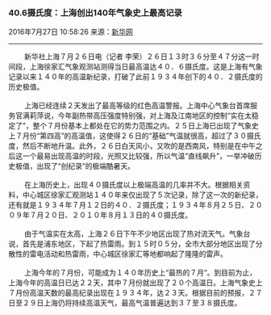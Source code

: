 ### 40.6摄氏度：上海创出140年气象史上最高记录

2016年7月27日 10:58:26  来源：[新华网]()

<hr/>

<p>&nbsp; &nbsp; &nbsp; &nbsp; 新华社上海７月２６日电（记者 李荣）２６日１３时３６分至４７分这一时间段，上海徐家汇气象观测站测得当日最高温达４０．６摄氏度。这是上海有气象记录以来１４０年的高温新纪录，打破了此前１９３４年创下的４０．２摄氏度的历史极值。<br/>
<br/>
    &nbsp; &nbsp; &nbsp; &nbsp; 上海已经连续２天发出了最高等级的红色高温警报。上海中心气象台首席服务官满莉萍说，今年副热带高压强度特别强，对上海及江南地区的控制“实在太稳定了”，整个７月份基本上都处在它的势力范围之内。２５日上海已出现了气象史上７月份“第四高”的高温值，这使得２６日的“基础”气温就很高，超过了３０摄氏度，然后不断地升温。此外，２６日白天风小，又吹的是西南风，特别是在中午之后这一个最易出现高温的时段，光照又比较强，所以气温“直线飙升”，一举冲破历史极值，出现了“创纪录”的极端酷暑天。<br/>
<br/>
    &nbsp; &nbsp; &nbsp; &nbsp; 在上海历史上，出现４０摄氏度以上极端高温的几率并不大。根据相关资料，中心城区徐家汇观测站１４０年来仅出现了５次记录，除了这一次的新纪录，还有就是１９３４年７月１２日的４０．２摄氏度；１９３４年８月２５日、２００９年７月２０日、２０１０年８月１３日的４０摄氏度。<br/>
<br/>
    &nbsp; &nbsp; &nbsp; &nbsp; 由于气温实在太高，上海２６日下午不少地区出现了热对流天气。气象台说，首先是浦东地区，下起了热雷雨。到１５时０５分，全市大部分地区出现了分散性的雷电活动和热雷雨，中心城区徐家汇等地都响起了隆隆的雷声。<br/>
<br/>
    &nbsp; &nbsp; &nbsp; &nbsp; 上海今年的７月份，可能成为１４０年历史上“最热的７月”。到目前为止，上海今年的高温日已达２２天，其中７月份就出现了２０个高温日。上海气象史上７月份高温天数的最高纪录出现在１９３４年，达２３天。根据目前的预报，２７日至２９日上海仍将持续高温天气，最高气温普遍达到３７至３８摄氏度。</p>